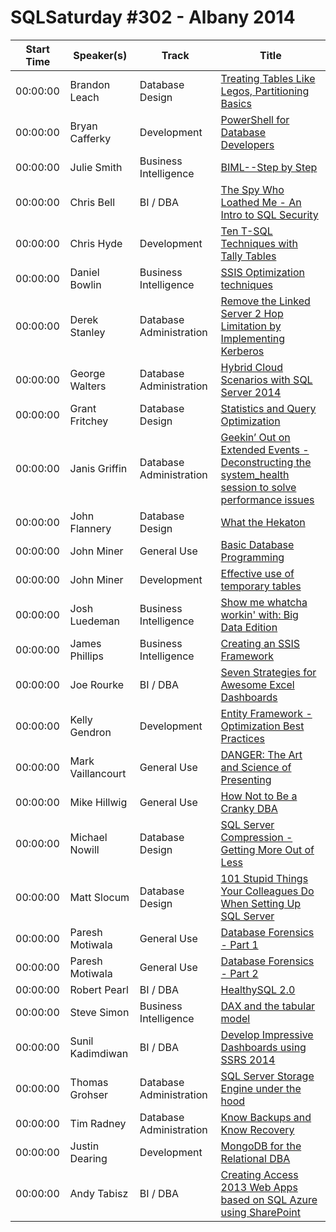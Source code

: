 # SQLSaturday #302 - Albany 2014
Start Time|Speaker(s)|Track|Title
---|---|---|---
00:00:00|Brandon Leach|Database Design|[Treating Tables Like Legos, Partitioning Basics](10683.md)
00:00:00|Bryan Cafferky|Development|[PowerShell for Database Developers](11027.md)
00:00:00|Julie Smith|Business Intelligence|[BIML--Step by Step](11107.md)
00:00:00|Chris Bell|BI / DBA|[The Spy Who Loathed Me - An Intro to SQL Security ](11270.md)
00:00:00|Chris Hyde|Development|[Ten T-SQL Techniques with Tally Tables](11514.md)
00:00:00|Daniel Bowlin|Business Intelligence|[SSIS Optimization techniques](12889.md)
00:00:00|Derek Stanley|Database Administration|[Remove the Linked Server 2 Hop Limitation by Implementing Kerberos](13588.md)
00:00:00|George Walters|Database Administration|[Hybrid Cloud Scenarios with SQL Server 2014](14533.md)
00:00:00|Grant Fritchey|Database Design|[Statistics and Query Optimization](14779.md)
00:00:00|Janis Griffin|Database Administration|[Geekin’ Out on Extended Events -Deconstructing the system_health session to solve performance issues](15720.md)
00:00:00|John Flannery|Database Design|[What the Hekaton](16734.md)
00:00:00|John Miner|General Use|[Basic Database Programming](17010.md)
00:00:00|John Miner|Development|[Effective use of temporary tables](17012.md)
00:00:00|Josh Luedeman|Business Intelligence|[Show me whatcha workin' with: Big Data Edition](17527.md)
00:00:00|James Phillips|Business Intelligence|[Creating an SSIS Framework](17550.md)
00:00:00|Joe Rourke|BI / DBA|[Seven Strategies for Awesome Excel Dashboards](17611.md)
00:00:00|Kelly Gendron|Development|[Entity Framework - Optimization  Best Practices](18041.md)
00:00:00|Mark Vaillancourt|General Use|[DANGER: The Art and Science of Presenting](19649.md)
00:00:00|Mike Hillwig|General Use|[How Not to Be a Cranky DBA](20508.md)
00:00:00|Michael Nowill|Database Design|[SQL Server Compression - Getting More Out of Less](20989.md)
00:00:00|Matt Slocum|Database Design|[101 Stupid Things Your Colleagues Do When Setting Up SQL Server](21141.md)
00:00:00|Paresh Motiwala|General Use|[Database Forensics - Part 1](21635.md)
00:00:00|Paresh Motiwala|General Use|[Database Forensics - Part 2](21636.md)
00:00:00|Robert Pearl|BI / DBA|[HealthySQL 2.0](23553.md)
00:00:00|Steve Simon|Business Intelligence|[DAX and the tabular model](25444.md)
00:00:00|Sunil Kadimdiwan|BI / DBA|[Develop Impressive Dashboards using SSRS 2014](25880.md)
00:00:00|Thomas Grohser|Database Administration|[SQL Server Storage Engine under the hood ](26109.md)
00:00:00|Tim Radney|Database Administration|[Know Backups and Know Recovery](26664.md)
00:00:00|Justin Dearing|Development|[MongoDB for the Relational DBA](28338.md)
00:00:00|Andy Tabisz|BI / DBA|[Creating Access 2013 Web Apps based on SQL Azure using SharePoint](9597.md)
